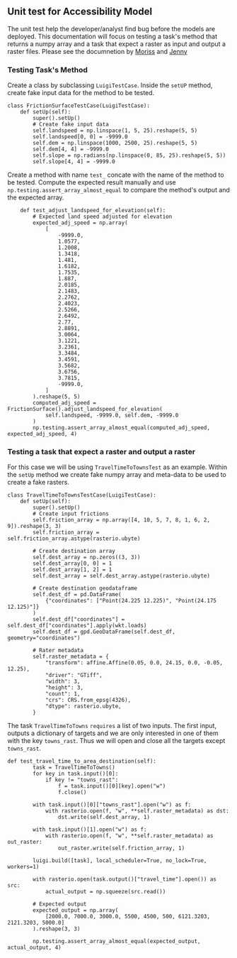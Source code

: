 ## Unit test for Accessibility Model

The unit test help the developer/analyst find bug before the models are deployed.
This documentation will focus on testing a task's method that returns a  numpy array
and a task that expect a raster as input and output a raster files.
Please see the documnetion by [Moriss](https://docs.google.com/presentation/d/1dx5vmTzwgonLYQWlJLSyHe0UmhK_XL60TQVHOkDhBQ4/edit?ts=5c866b18#slide=id.g101199134a_1_0)
and [Jenny](https://gitlab.kimetrica.com/DARPA/darpa/blob/master/models/malnutrition_model/tests/README.md)

### Testing Task's Method
Create a class by subclassing `LuigiTestCase`. Inside the `setUP` method, create fake
input data for the method to be tested.

```
class FrictionSurfaceTestCase(LuigiTestCase):
    def setUp(self):
        super().setUp()
        # Create fake input data
        self.landspeed = np.linspace(1, 5, 25).reshape(5, 5)
        self.landspeed[0, 0] = -9999.0
        self.dem = np.linspace(1000, 2500, 25).reshape(5, 5)
        self.dem[4, 4] = -9999.0
        self.slope = np.radians(np.linspace(0, 85, 25).reshape(5, 5))
        self.slope[4, 4] = -9999.0
```

Create a method with name `test_`  concate with the name of the method to be tested.
Compute the expected result manually and use `np.testing.assert_array_almost_equal`
to compare the method's output and the expected array.

```
    def test_adjust_landspeed_for_elevation(self):
        # Expected land speed adjusted for elevation
        expected_adj_speed = np.array(
            [
                -9999.0,
                1.0577,
                1.2008,
                1.3418,
                1.481,
                1.6182,
                1.7535,
                1.887,
                2.0185,
                2.1483,
                2.2762,
                2.4023,
                2.5266,
                2.6492,
                2.77,
                2.8891,
                3.0064,
                3.1221,
                3.2361,
                3.3484,
                3.4591,
                3.5682,
                3.6756,
                3.7815,
                -9999.0,
            ]
        ).reshape(5, 5)
        computed_adj_speed = FrictionSurface().adjust_landspeed_for_elevation(
            self.landspeed, -9999.0, self.dem, -9999.0
        )
        np.testing.assert_array_almost_equal(computed_adj_speed, expected_adj_speed, 4)
```

### Testing a task that expect a raster and output a raster

For this case we will be using `TravelTimeToTownsTest` as an example.
Within the `setUp` method we create fake numpy array and meta-data to be used to
create a fake rasters.

```
class TravelTimeToTownsTestCase(LuigiTestCase):
    def setUp(self):
        super().setUp()
        # Create input frictions
        self.friction_array = np.array([4, 10, 5, 7, 8, 1, 6, 2, 9]).reshape(3, 3)
        self.friction_array = self.friction_array.astype(rasterio.ubyte)

        # Create destination array
        self.dest_array = np.zeros((3, 3))
        self.dest_array[0, 0] = 1
        self.dest_array[1, 2] = 1
        self.dest_array = self.dest_array.astype(rasterio.ubyte)

        # Create destination geodataframe
        self.dest_df = pd.DataFrame(
            {"coordinates": ["Point(24.225 12.225)", "Point(24.175 12.125)"]}
        )
        self.dest_df["coordinates"] = self.dest_df["coordinates"].apply(wkt.loads)
        self.dest_df = gpd.GeoDataFrame(self.dest_df, geometry="coordinates")

        # Rater metadata
        self.raster_metadata = {
            "transform": affine.Affine(0.05, 0.0, 24.15, 0.0, -0.05, 12.25),
            "driver": "GTiff",
            "width": 3,
            "height": 3,
            "count": 1,
            "crs": CRS.from_epsg(4326),
            "dtype": rasterio.ubyte,
        }
```

The task `TravelTimeToTowns` `requires` a list of two inputs. The first input,
outputs a dictionary of targets and we are only interested in one of them with
the key `towns_rast`. Thus we will open and close all the targets except `towns_rast`.
```
def test_travel_time_to_area_destination(self):
        task = TravelTimeToTowns()
        for key in task.input()[0]:
            if key != "towns_rast":
                f = task.input()[0][key].open("w")
                f.close()

        with task.input()[0]["towns_rast"].open("w") as f:
            with rasterio.open(f, "w", **self.raster_metadata) as dst:
                dst.write(self.dest_array, 1)

        with task.input()[1].open("w") as f:
            with rasterio.open(f, "w", **self.raster_metadata) as out_raster:
                out_raster.write(self.friction_array, 1)

        luigi.build([task], local_scheduler=True, no_lock=True, workers=1)

        with rasterio.open(task.output()["travel_time"].open()) as src:
            actual_output = np.squeeze(src.read())

        # Expected output
        expected_output = np.array(
            [2000.0, 7000.0, 3000.0, 5500, 4500, 500, 6121.3203, 2121.3203, 5000.0]
        ).reshape(3, 3)

        np.testing.assert_array_almost_equal(expected_output, actual_output, 4)
```

